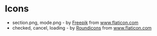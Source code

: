 # Icons

* section.png, mode.png - by [Freepik](http://www.freepik.com/) from www.flaticon.com
* checked, cancel, loading - by [Roundicons](https://roundicons.com/) from www.flaticon.com
